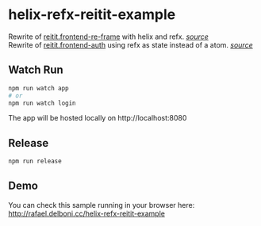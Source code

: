 # helix-refx-reitit-example
Rewrite of [reitit.frontend-re-frame](https://github.com/metosin/reitit/blob/master/examples/frontend-re-frame/src/cljs/frontend_re_frame/core.cljs) with helix and refx. *[source](src/app/core.cljs)*  
Rewrite of [reitit.frontend-auth](https://github.com/metosin/reitit/blob/master/examples/frontend-auth/src/frontend/core.cljs) using refx as state instead of a atom. *[source](src/app/login.cljs)*

## Watch Run
```bash
npm run watch app
# or
npm run watch login
```
The app will be hosted locally on http://localhost:8080

## Release
```bash
npm run release
```

## Demo 
You can check this sample running in your browser here:  
http://rafael.delboni.cc/helix-refx-reitit-example
